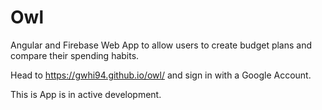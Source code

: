 # Owl

Angular and Firebase Web App to allow users to create budget plans and compare their spending habits.

Head to https://gwhi94.github.io/owl/ and sign in with a Google Account.

This is App is in active development.
